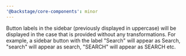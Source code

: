 ```yaml
---
'@backstage/core-components': minor
---
```


Button labels in the sidebar (previously displayed in uppercase) will be displayed in the case that is provided without any transformations.
For example, a sidebar button with the label "Search" will appear as Search, "search" will appear as search, "SEARCH" will appear as SEARCH etc.
